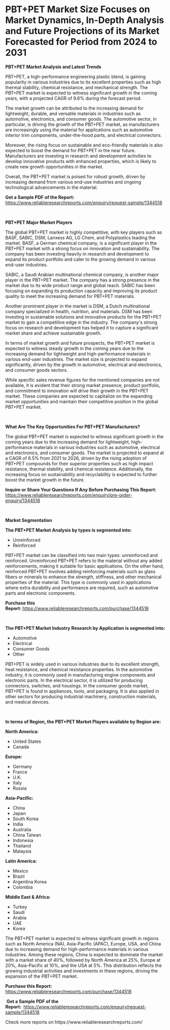 <p><h1>PBT+PET Market Size Focuses on Market Dynamics, In-Depth Analysis and Future Projections of its Market Forecasted for Period from 2024 to 2031</h1></p><p><strong>PBT+PET Market Analysis and Latest Trends</strong></p>
<p><p>PBT+PET, a high-performance engineering plastic blend, is gaining popularity in various industries due to its excellent properties such as high thermal stability, chemical resistance, and mechanical strength. The PBT+PET market is expected to witness significant growth in the coming years, with a projected CAGR of 9.6% during the forecast period.</p><p>The market growth can be attributed to the increasing demand for lightweight, durable, and versatile materials in industries such as automotive, electronics, and consumer goods. The automotive sector, in particular, is driving the growth of the PBT+PET market, as manufacturers are increasingly using the material for applications such as automotive interior trim components, under-the-hood parts, and electrical connectors.</p><p>Moreover, the rising focus on sustainable and eco-friendly materials is also expected to boost the demand for PBT+PET in the near future. Manufacturers are investing in research and development activities to develop innovative products with enhanced properties, which is likely to create new growth opportunities in the market.</p><p>Overall, the PBT+PET market is poised for robust growth, driven by increasing demand from various end-use industries and ongoing technological advancements in the material.</p></p>
<p><strong>Get a Sample PDF of the Report:&nbsp;</strong> <a href="https://www.reliableresearchreports.com/enquiry/request-sample/1344518">https://www.reliableresearchreports.com/enquiry/request-sample/1344518</a></p>
<p>&nbsp;</p>
<p><strong>PBT+PET Major Market Players</strong></p>
<p><p>The global PBT+PET market is highly competitive, with key players such as BASF, SABIC, DSM, Lanxess AG, LG Chem, and Polyplastics leading the market. BASF, a German chemical company, is a significant player in the PBT+PET market with a strong focus on innovation and sustainability. The company has been investing heavily in research and development to expand its product portfolio and cater to the growing demand in various end-user industries. </p><p>SABIC, a Saudi Arabian multinational chemical company, is another major player in the PBT+PET market. The company has a strong presence in the market due to its wide product range and global reach. SABIC has been focusing on expanding its production capacity and improving its product quality to meet the increasing demand for PBT+PET materials.</p><p>Another prominent player in the market is DSM, a Dutch multinational company specialized in health, nutrition, and materials. DSM has been investing in sustainable solutions and innovative products for the PBT+PET market to gain a competitive edge in the industry. The company's strong focus on research and development has helped it to capture a significant market share and achieve sustainable growth.</p><p>In terms of market growth and future prospects, the PBT+PET market is expected to witness steady growth in the coming years due to the increasing demand for lightweight and high-performance materials in various end-user industries. The market size is projected to expand significantly, driven by the growth in automotive, electrical and electronics, and consumer goods sectors.</p><p>While specific sales revenue figures for the mentioned companies are not available, it is evident that their strong market presence, product portfolio, and commitment to innovation will drive their growth in the PBT+PET market. These companies are expected to capitalize on the expanding market opportunities and maintain their competitive position in the global PBT+PET market.</p></p>
<p>&nbsp;</p>
<p><strong>What Are The Key Opportunities For PBT+PET Manufacturers?</strong></p>
<p><p>The global PBT+PET market is expected to witness significant growth in the coming years due to the increasing demand for lightweight, high-performance materials in various industries such as automotive, electrical and electronics, and consumer goods. The market is projected to expand at a CAGR of 6.5% from 2021 to 2026, driven by the rising adoption of PBT+PET compounds for their superior properties such as high impact resistance, thermal stability, and chemical resistance. Additionally, the increasing focus on sustainability and recyclability is expected to further boost the market growth in the future.</p></p>
<p><strong>Inquire or Share Your Questions If Any Before Purchasing This Report:</strong> <a href="https://www.reliableresearchreports.com/enquiry/pre-order-enquiry/1344518">https://www.reliableresearchreports.com/enquiry/pre-order-enquiry/1344518</a></p>
<p>&nbsp;</p>
<p><strong>Market Segmentation</strong></p>
<p><strong>The PBT+PET Market Analysis by types is segmented into:</strong></p>
<p><ul><li>Unreinforced</li><li>Reinforced</li></ul></p>
<p><p>PBT+PET market can be classified into two main types: unreinforced and reinforced. Unreinforced PBT+PET refers to the material without any added reinforcements, making it suitable for basic applications. On the other hand, reinforced PBT+PET involves adding reinforcing materials such as glass fibers or minerals to enhance the strength, stiffness, and other mechanical properties of the material. This type is commonly used in applications where extra durability and performance are required, such as automotive parts and electronic components.</p></p>
<p><strong>Purchase this Report:&nbsp;</strong><a href="https://www.reliableresearchreports.com/purchase/1344518">https://www.reliableresearchreports.com/purchase/1344518</a></p>
<p>&nbsp;</p>
<p><strong>The PBT+PET Market Industry Research by Application is segmented into:</strong></p>
<p><ul><li>Automotive</li><li>Electrical</li><li>Consumer Goods</li><li>Other</li></ul></p>
<p><p>PBT+PET is widely used in various industries due to its excellent strength, heat resistance, and chemical resistance properties. In the automotive industry, it is commonly used in manufacturing engine components and electronic parts. In the electrical sector, it is utilized for producing connectors, switches, and housings. In the consumer goods market, PBT+PET is found in appliances, tools, and packaging. It is also applied in other sectors for producing industrial machinery, construction materials, and medical devices.</p></p>
<p>&nbsp;</p>
<p><strong>In terms of Region, the PBT+PET Market Players available by Region are:</strong></p>
<p>
    <p> <strong> North America: </strong>
        <ul>
            <li>United States</li>
            <li>Canada</li>
        </ul>
        </p> 
    <p> <strong> Europe: </strong>
        <ul>
            <li>Germany</li>
            <li>France</li>
            <li>U.K.</li>
            <li>Italy</li>
            <li>Russia</li>
        </ul>
        </p> 
    <p> <strong> Asia-Pacific: </strong>
        <ul>
            <li>China</li>
            <li>Japan</li>
            <li>South Korea</li>
            <li>India</li>
            <li>Australia</li>
            <li>China Taiwan</li>
            <li>Indonesia</li>
            <li>Thailand</li>
            <li>Malaysia</li>
        </ul>
        </p> 
    <p> <strong> Latin America: </strong>
        <ul>
            <li>Mexico</li>
            <li>Brazil</li>
            <li>Argentina Korea</li>
            <li>Colombia</li>
        </ul>
        </p> 
    <p> <strong> Middle East & Africa: </strong>
        <ul>
            <li>Turkey</li>
            <li>Saudi</li>
            <li>Arabia</li>
            <li>UAE</li>
            <li>Korea</li>
        </ul>
    </p>
    </p>
<p><p>The PBT+PET market is expected to witness significant growth in regions such as North America (NA), Asia-Pacific (APAC), Europe, USA, and China due to increasing demand for high-performance materials in various industries. Among these regions, China is expected to dominate the market with a market share of 40%, followed by North America at 25%, Europe at 20%, Asia-Pacific at 10%, and the USA at 5%. This distribution reflects the growing industrial activities and investments in these regions, driving the expansion of the PBT+PET market.</p></p>
<p><strong>Purchase this Report: </strong><a href="https://www.reliableresearchreports.com/purchase/1344518">https://www.reliableresearchreports.com/purchase/1344518</a></p>
<p>&nbsp;<strong>Get a Sample PDF of the Report:&nbsp;&nbsp;</strong><a href="https://www.reliableresearchreports.com/enquiry/request-sample/1344518">https://www.reliableresearchreports.com/enquiry/request-sample/1344518</a></p>
<p><strong></strong></p>
<p>Check more reports on https://www.reliableresearchreports.com/</p>